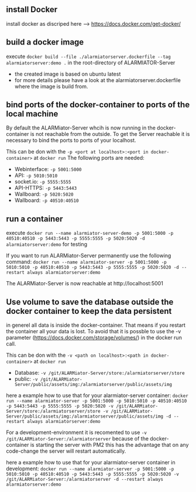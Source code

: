## install Docker
install docker as discriped here --> https://docs.docker.com/get-docker/

## build a docker image
execute ```docker build --file ./alarmiatorserver.dockerfile --tag alarmiatorserver:demo .``` in the root-directory of ALARMIATOR-Server
- the created image is based on ubuntu latest
- for more details please have a look at the alarmiatorserver.dockerfile where the image is build from.

## bind ports of the docker-container to ports of the local machine

By default the ALARMiator-Server whcih is now running in the docker-container is not reachable from the outside.
To get the Server reachable it is necessary to bind the ports to ports of your localhost.

This can be don with the ```-p <port at localhost>:<port in docker-container>``` at ```docker run```
The following ports are needed:
* Webinterface: ```-p 5001:5000```
* API: ```-p 5010:5010```
* socket.io: ```-p 5555:5555```
* API-HTTPS: ```-p 5443:5443```
* Wallboard: ```-p 5020:5020```
* Wallboard: ```-p 40510:40510```


## run a container
execute ```docker run --name alarmiator-server-demo -p 5001:5000 -p 40510:40510 -p 5443:5443 -p 5555:5555 -p 5020:5020 -d alarmiatorserver:demo``` for testing

If you want to run ALARMiator-Server permanently use the following command:
```docker run --name alarmiator-server -p 5001:5000 -p 5010:5010 -p 40510:40510 -p 5443:5443 -p 5555:5555 -p 5020:5020 -d --restart always alarmiatorserver:demo```

The ALARMiator-Server is now reachable at http://localhost:5001

## Use volume to save the database outside the docker container to keep the data persistent

in generel all data is inside the docker-container. That means if you restart the container all your data is lost.
To avoid that it is possble to use the -v parameter (https://docs.docker.com/storage/volumes/) in the docker run call.

This can be don with the ```-v <path on localhost>:<path in docker-container>``` at ```docker run```
* Database: ```-v /git/ALARMiator-Server/store:/alarmiatorserver/store```
* public: ```-v /git/ALARMiator-Server/public/assets/img:/alarmiatorserver/public/assets/img```

here a example how to use that for your alarmiator-server container:
```docker run --name alarmiator-server -p 5001:5000 -p 5010:5010 -p 40510:40510 -p 5443:5443 -p 5555:5555 -p 5020:5020 -v /git/ALARMiator-Server/store:/alarmiatorserver/store -v /git/ALARMiator-Server/public/assets/img:/alarmiatorserver/public/assets/img -d --restart always alarmiatorserver:demo```

For a development-environment it is recomented to use ```-v /git/ALARMiator-Server:/alarmiatorserver```
because of the docker-container is starting the server with PM2 this has the advantage that on any code-change the server will restart automatically.

here a example how to use that for your alarmiator-server container in development:
```docker run --name alarmiator-server -p 5001:5000 -p 5010:5010 -p 40510:40510 -p 5443:5443 -p 5555:5555 -p 5020:5020 -v /git/ALARMiator-Server:/alarmiatorserver -d --restart always alarmiatorserver:demo```
